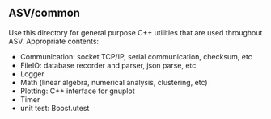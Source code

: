 ## ASV/common

Use this directory for general purpose C++ utilities that are used throughout ASV. Appropriate contents:

- Communication: socket TCP/IP, serial communication, checksum, etc
- FileIO: database recorder and parser, json parse, etc 
- Logger
- Math (linear algebra, numerical analysis, clustering, etc)
- Plotting: C++ interface for gnuplot
- Timer
- unit test: Boost.utest